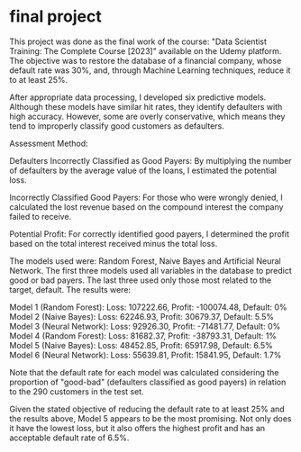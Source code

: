 # final project

This project was done as the final work of the course: "Data Scientist Training: The Complete Course [2023]" available on the Udemy platform. The objective was to restore the database of a financial company, whose default rate was 30%, and, through Machine Learning techniques, reduce it to at least 25%.

After appropriate data processing, I developed six predictive models. Although these models have similar hit rates, they identify defaulters with high accuracy. However, some are overly conservative, which means they tend to improperly classify good customers as defaulters.

Assessment Method:

Defaulters Incorrectly Classified as Good Payers: By multiplying the number of defaulters by the average value of the loans, I estimated the potential loss.

Incorrectly Classified Good Payers: For those who were wrongly denied, I calculated the lost revenue based on the compound interest the company failed to receive.

Potential Profit: For correctly identified good payers, I determined the profit based on the total interest received minus the total loss.

The models used were: Random Forest, Naive Bayes and Artificial Neural Network. The first three models used all variables in the database to predict good or bad payers. The last three used only those most related to the target, default. The results were:

Model 1 (Random Forest): Loss: 107222.66, Profit: -100074.48, Default: 0%
Model 2 (Naive Bayes): Loss: 62246.93, Profit: 30679.37, Default: 5.5%
Model 3 (Neural Network): Loss: 92926.30, Profit: -71481.77, Default: 0%
Model 4 (Random Forest): Loss: 81682.37, Profit: -38793.31, Default: 1%
Model 5 (Naive Bayes): Loss: 48452.85, Profit: 65917.98, Default: 6.5%
Model 6 (Neural Network): Loss: 55639.81, Profit: 15841.95, Default: 1.7%

Note that the default rate for each model was calculated considering the proportion of "good-bad" (defaulters classified as good payers) in relation to the 290 customers in the test set.

Given the stated objective of reducing the default rate to at least 25% and the results above, Model 5 appears to be the most promising. Not only does it have the lowest loss, but it also offers the highest profit and has an acceptable default rate of 6.5%.

